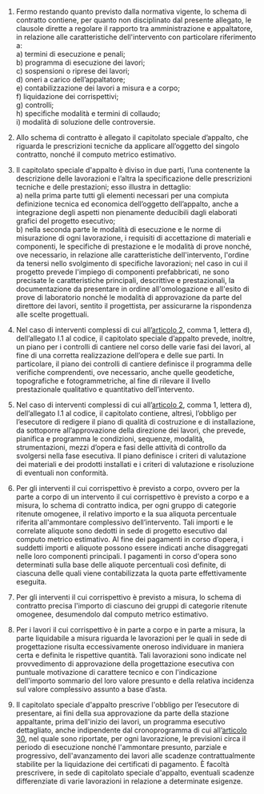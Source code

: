 1. Fermo restando quanto previsto dalla normativa vigente, lo schema di contratto contiene, per quanto non disciplinato dal presente allegato, le clausole dirette a regolare il rapporto tra amministrazione e appaltatore, in relazione alle caratteristiche dell'intervento con particolare riferimento a:<br>a) termini di esecuzione e penali;<br>b) programma di esecuzione dei lavori;<br>c) sospensioni o riprese dei lavori;<br>d) oneri a carico dell’appaltatore;<br>e) contabilizzazione dei lavori a misura e a corpo;<br>f) liquidazione dei corrispettivi;<br>g) controlli;<br>h) specifiche modalità e termini di collaudo;<br>i) modalità di soluzione delle controversie.

2. Allo schema di contratto è allegato il capitolato speciale d’appalto, che riguarda le prescrizioni tecniche da applicare all’oggetto del singolo contratto, nonché il computo metrico estimativo.

3. Il capitolato speciale d'appalto è diviso in due parti, l’una contenente la descrizione delle lavorazioni e l’altra la specificazione delle prescrizioni tecniche e delle prestazioni; esso illustra in dettaglio:<br>a) nella prima parte tutti gli elementi necessari per una compiuta definizione tecnica ed economica dell’oggetto dell’appalto, anche a integrazione degli aspetti non pienamente deducibili dagli elaborati grafici del progetto esecutivo;<br>b) nella seconda parte le modalità di esecuzione e le norme di misurazione di ogni lavorazione, i requisiti di accettazione di materiali e componenti, le specifiche di prestazione e le modalità di prove nonché, ove necessario, in relazione alle caratteristiche dell'intervento, l'ordine da tenersi nello svolgimento di specifiche lavorazioni; nel caso in cui il progetto prevede l'impiego di componenti prefabbricati, ne sono precisate le caratteristiche principali, descrittive e prestazionali, la documentazione da presentare in ordine all'omologazione e all'esito di prove di laboratorio nonché le modalità di approvazione da parte del direttore dei lavori, sentito il progettista, per assicurarne la rispondenza alle scelte progettuali.

4. Nel caso di interventi complessi di cui all’[articolo 2](/allegato-1.1-articolo-2/2), comma 1, lettera d), dell’allegato I.1 al codice, il capitolato speciale d’appalto prevede, inoltre, un piano per i controlli di cantiere nel corso delle varie fasi dei lavori, al fine di una corretta realizzazione dell’opera e delle sue parti. In particolare, il piano dei controlli di cantiere definisce il programma delle verifiche comprendenti, ove necessario, anche quelle geodetiche, topografiche e fotogrammetriche, al fine di rilevare il livello prestazionale qualitativo e quantitativo dell’intervento.

5. Nel caso di interventi complessi di cui all’[articolo 2](/allegato-1.1-articolo-2/2), comma 1, lettera d), dell’allegato I.1 al codice, il capitolato contiene, altresì, l’obbligo per l’esecutore di redigere il piano di qualità di costruzione e di installazione, da sottoporre all’approvazione della direzione dei lavori, che prevede, pianifica e programma le condizioni, sequenze, modalità, strumentazioni, mezzi d’opera e fasi delle attività di controllo da svolgersi nella fase esecutiva. Il piano definisce i criteri di valutazione dei materiali e dei prodotti installati e i criteri di valutazione e risoluzione di eventuali non conformità.

6. Per gli interventi il cui corrispettivo è previsto a corpo, ovvero per la parte a corpo di un intervento il cui corrispettivo è previsto a corpo e a misura, lo schema di contratto indica, per ogni gruppo di categorie ritenute omogenee, il relativo importo e la sua aliquota percentuale riferita all'ammontare complessivo dell’intervento. Tali importi e le correlate aliquote sono dedotti in sede di progetto esecutivo dal computo metrico estimativo. Al fine dei pagamenti in corso d’opera, i suddetti importi e aliquote possono essere indicati anche disaggregati nelle loro componenti principali. I pagamenti in corso d'opera sono determinati sulla base delle aliquote percentuali così definite, di ciascuna delle quali viene contabilizzata la quota parte effettivamente eseguita.

7. Per gli interventi il cui corrispettivo è previsto a misura, lo schema di contratto precisa l'importo di ciascuno dei gruppi di categorie ritenute omogenee, desumendolo dal computo metrico estimativo.

8. Per i lavori il cui corrispettivo è in parte a corpo e in parte a misura, la parte liquidabile a misura riguarda le lavorazioni per le quali in sede di progettazione risulta eccessivamente oneroso individuare in maniera certa e definita le rispettive quantità. Tali lavorazioni sono indicate nel provvedimento di approvazione della progettazione esecutiva con puntuale motivazione di carattere tecnico e con l'indicazione dell'importo sommario del loro valore presunto e della relativa incidenza sul valore complessivo assunto a base d’asta.

9. Il capitolato speciale d'appalto prescrive l'obbligo per l’esecutore di presentare, ai fini della sua approvazione da parte della stazione appaltante, prima dell'inizio dei lavori, un programma esecutivo dettagliato, anche indipendente dal cronoprogramma di cui all’[articolo 30](/allegato-1.7-articolo-30/2), nel quale sono riportate, per ogni lavorazione, le previsioni circa il periodo di esecuzione nonché l'ammontare presunto, parziale e progressivo, dell'avanzamento dei lavori alle scadenze contrattualmente stabilite per la liquidazione dei certificati di pagamento. È facoltà prescrivere, in sede di capitolato speciale d'appalto, eventuali scadenze differenziate di varie lavorazioni in relazione a determinate esigenze.